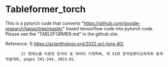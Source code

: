 # Tableformer_torch 

This is a pytorch code that converts "https://github.com/google-research/tapas/tree/master" based tensorflow code into pytorch code. Please see the "TABLEFORMER.md" in the github site.

Reference: 1) https://aclanthology.org/2022.acl-long.40/

           2) 형태소를 이용한 한국어 표 데이터 기계독해, 제 51회 한국컴퓨터교육학회 동계 학술대회, pages 241-244, 2023.01.
